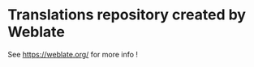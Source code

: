 Translations repository created by Weblate
==========================================

See https://weblate.org/ for more info !
